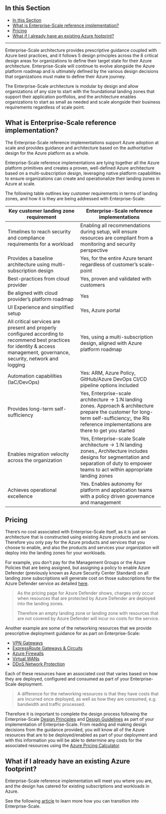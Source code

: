 ## In this Section

- [In this Section](#in-this-section)
- [What is Enterprise-Scale reference implementation?](#what-is-enterprise-scale-reference-implementation)
- [Pricing](#pricing)
- [What if I already have an existing Azure footprint?](#what-if-i-already-have-an-existing-azure-footprint)

---
Enterprise-Scale architecture provides prescriptive guidance coupled with Azure best practices, and it follows 5 design principles across the 8 critical design areas for organizations to define their target state for their Azure architecture. Enterprise-Scale will continue to evolve alongside the Azure platform roadmap and is ultimately defined by the various design decisions that organizations must make to define their Azure journey.

The Enterprise-Scale architecture is modular by design and allow organizations of any size to start with the foundational landing zones that support their application portfolios, and the architecture enables organizations to start as small as needed and scale alongside their business requirements regardless of scale point.

## What is Enterprise-Scale reference implementation?

The Enterprise-Scale reference implementations support Azure adoption at scale and provides guidance and architecture based on the authoritative design for the Azure platform as a whole.

Enterprise-Scale reference implementations are tying together all the Azure platform primitives and creates a proven, well-defined Azure architecture based on a multi-subscription design, leveraging native platform capabilities to ensure organizations can create and operationalize their landing zones in Azure at scale.

The following table outlines key customer requirements in terms of landing zones, and how it is they are being addressed with Enterprise-Scale:

| **Key customer landing zone requirement**                    | **Enterprise-Scale reference implementations**               |
| ------------------------------------------------------------ | ------------------------------------------------------------ |
| Timelines to reach security and compliance requirements for a workload | Enabling all recommendations during setup, will ensure resources are compliant from a monitoring and security perspective |
| Provides a baseline architecture using multi-subscription design | Yes, for the entire Azure tenant regardless of customer’s scale-point |
| Best-practices from cloud provider                           | Yes, proven and validated with customers                     |
| Be aligned with cloud provider’s platform roadmap            | Yes                                                          |
| UI Experience and simplified setup                           | Yes, Azure portal                                            |
| All critical services are present and properly configured according to recommend best practices for identity & access management, governance, security, network and logging | Yes, using a multi-subscription design, aligned with Azure platform roadmap |
| Automation capabilities (IaC/DevOps)                         | Yes: ARM, Azure Policy, GitHub/Azure DevOps CI/CD pipeline options included |
| Provides long-term self-sufficiency                          | Yes, Enterprise-scale architecture -> 1:N landing zones. Approach & architecture prepare the customer for long-term self-sufficiency;, the RIs reference implementations are there to get you started |
| Enables migration velocity across the organization           | Yes, Enterprise-scale Scale architecture -> 1:N landing zones., Architecture includes designs for segmentation and separation of duty to empower teams to act within appropriate landing zones |
| Achieves operational excellence                              | Yes. Enables autonomy for platform and application teams with a policy driven governance and management |

## Pricing

There’s no cost associated with Enterprise-Scale itself, as it is just an architecture that is constructed using existing Azure products and services. Therefore you only pay for the Azure products and services that you choose to enable, and also the products and services your organization will deploy into the landing zones for your workloads.

For example, you don’t pay for the Management Groups or the Azure Policies that are being assigned, but assigning a policy to enable Azure Defender (previously known as Azure Security Center Standard) on all landing zone subscriptions will generate cost on those subscriptions for the Azure Defender service as detailed [here](https://azure.microsoft.com/pricing/details/azure-defender/).

> As the pricing page for Azure Defender shows, charges only occur when resources that are protected by Azure Defender are deployed into the landing zones. 
>  
> Therefore an empty landing zone or landing zone with resources that are not covered by Azure Defender will incur no costs for the service.

Another example are some of the networking resources that we provide prescriptive deployment guidance for as part on Enterprise-Scale:

- [VPN Gateways](https://azure.microsoft.com/pricing/details/vpn-gateway/)
- [ExpressRoute Gateways & Circuits](https://azure.microsoft.com/pricing/details/expressroute/)
- [Azure Firewalls](https://azure.microsoft.com/pricing/details/azure-firewall/)
- [Virtual WANs](https://azure.microsoft.com/pricing/details/virtual-wan/)
- [DDoS Network Protection](https://azure.microsoft.com/pricing/details/ddos-protection/)

Each of these resources have an associated cost that varies based on how they are deployed, configured and consumed as part of your Enterprise-Scale deployment.

> A difference for the networking resources is that they have costs that are incurred once deployed, as well as how they are consumed, e.g. bandwidth and traffic processed.

Therefore it is important to complete the design process following the Enterprise-Scale [Design Principles](https://docs.microsoft.com/azure/cloud-adoption-framework/ready/enterprise-scale/design-principles) and [Design Guidelines](https://docs.microsoft.com/azure/cloud-adoption-framework/ready/enterprise-scale/design-guidelines) as part of your implementation of Enterprise-Scale. From reading and making design decisions from the guidance provided, you will know all of the Azure resources that are to be deployed/enabled as part of your deployment and with this information you will be able to determine any costs for the associated resources using the [Azure Pricing Calculator](https://azure.microsoft.com/pricing/calculator/).

## What if I already have an existing Azure footprint?

Enterprise-Scale reference implementation will meet you where you are, and the design has catered for existing subscriptions and workloads in Azure.

See the following [article](https://docs.microsoft.com/azure/cloud-adoption-framework/ready/enterprise-scale/transition) to learn more how you can transition into Enterprise-Scale.